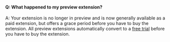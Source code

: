 #### Q: What happened to my preview extension?

A: Your extension is no longer in preview and 
is now generally available as a paid extension, 
but offers a grace period before you have to buy the extension. 
All preview extensions automatically convert to a 
[free trial](/azure/devops/organizations/billing/try-additional-features-vs) before you have to buy the extension.
